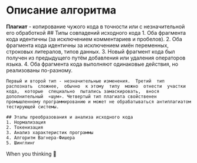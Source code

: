 # Описание алгоритма

 **Плагиат** - копирование чужого кода в точности или с незначительной его обработкой
    ## Типы совпадений исходного кода
    1. Оба фрагмента кода идентичны (за исключением комментариев и пробелов).
    2. Оба фрагмента кода идентичны за исключением имён переменных, строковых литералов, типов данных.
    3. Новый фрагмент кода был получен из предыдущего путём добавления или удаления операторов языка.
    4. Оба фрагмента кода выполняют одинаковые действия, но реализованы по-разному.  
	
	Первый и второй тип - незначительные изменения.  Третий  тип  распознать  сложнее,  обычно  к этому  типу  можно  отнести  участки  кода,  которые  специально  пытались замаскировать,  внося  дополнительный  «шум». Четвертый тип плагиата свойственен промышленному программированию и может не обрабатываться антиплагиатом тестирующей системы.  

    ## Этапы преобразования и анализа исходного кода
    1. Нормализация
    2. Токенизация
    3. Анализ характеристик программы
    4. Алгоритм Вагнера-Фишера
    5. Шинглинг
	

When you thinking
:thinking:

